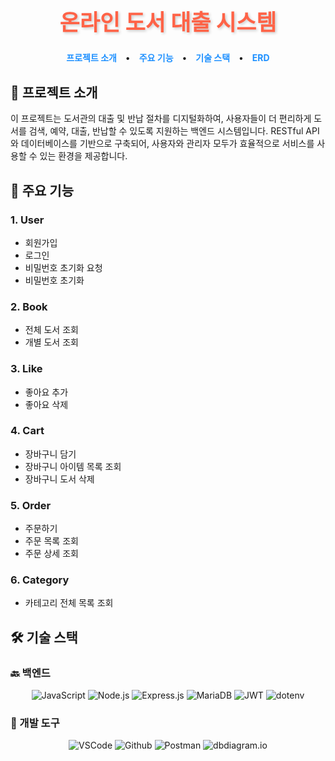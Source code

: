 <div align="center">

  <h1 style="font-size: 2.5em; color: #FF6347; text-shadow: 2px 2px 4px rgba(0, 0, 0, 0.2);">온라인 도서 대출 시스템</h1>

  <div style="margin-top: 20px;">
    <a href="#-프로젝트-소개" style="margin: 0 10px; text-decoration: none; color: #1E90FF; font-weight: bold;">프로젝트 소개</a> •
    <a href="#-주요-기능" style="margin: 0 10px; text-decoration: none; color: #1E90FF; font-weight: bold;">주요 기능</a> •
    <a href="#-기술-스택" style="margin: 0 10px; text-decoration: none; color: #1E90FF; font-weight: bold;">기술 스택</a> •
    <a href="#-erd" style="margin: 0 10px; text-decoration: none; color: #1E90FF; font-weight: bold;">ERD</a>
  </div>
</div>

## 🚀 프로젝트 소개

이 프로젝트는 도서관의 대출 및 반납 절차를 디지털화하여, 사용자들이 더 편리하게 도서를 검색, 예약, 대출, 반납할 수 있도록 지원하는 백엔드 시스템입니다. RESTful API와 데이터베이스를 기반으로 구축되어, 사용자와 관리자 모두가 효율적으로 서비스를 사용할 수 있는 환경을 제공합니다.

## 🌟 주요 기능

### 1. User
- 회원가입
- 로그인
- 비밀번호 초기화 요청
- 비밀번호 초기화

### 2. Book
- 전체 도서 조회
- 개별 도서 조회
  
### 3. Like
- 좋아요 추가
- 좋아요 삭제

### 4. Cart
- 장바구니 담기
- 장바구니 아이템 목록 조회
- 장바구니 도서 삭제

### 5. Order
- 주문하기
- 주문 목록 조회
- 주문 상세 조회

### 6. Category
- 카테고리 전체 목록 조회

## 🛠 기술 스택

### 🔙 백엔드
<p align="center">
  <img src="https://img.shields.io/badge/JavaScript-F7DF1E?style=for-the-badge&logo=javascript&logoColor=white" alt="JavaScript">
  <img src="https://img.shields.io/badge/Node.js-339933?style=for-the-badge&logo=nodedotjs&logoColor=white" alt="Node.js">
  <img src="https://img.shields.io/badge/Express.js-000000?style=for-the-badge&logo=express&logoColor=white" alt="Express.js">
  <img src="https://img.shields.io/badge/MariaDB-003545?style=for-the-badge&logo=mariadb&logoColor=white" alt="MariaDB">
  <img src="https://img.shields.io/badge/JWT-000000?style=for-the-badge&logo=json-web-tokens&logoColor=white" alt="JWT">
  <img src="https://img.shields.io/badge/dotenv-ECD53F?style=for-the-badge&logo=.env&logoColor=white" alt="dotenv">
</p>

### 🔧 개발 도구
<p align="center">
  <img src="https://img.shields.io/badge/VSCode-007ACC?style=for-the-badge&logo=visualstudiocode&logoColor=white" alt="VSCode">
  <img src="https://img.shields.io/badge/GitHub-181717?style=for-the-badge&logo=github&logoColor=white" alt="Github">
  <img src="https://img.shields.io/badge/Postman-FF6C37?style=for-the-badge&logo=postman&logoColor=white" alt="Postman">
  <img src="https://img.shields.io/badge/dbdiagram.io-00008B?style=for-the-badge&logo=diagramsdotnet&logoColor=white" alt="dbdiagram.io">
</p>
